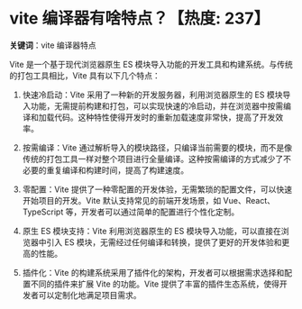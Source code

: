 # vite 编译器有啥特点？【热度: 237】

**关键词**：vite 编译器特点

Vite 是一个基于现代浏览器原生 ES 模块导入功能的开发工具和构建系统。与传统的打包工具相比，Vite 具有以下几个特点：

1. 快速冷启动：Vite 采用了一种新的开发服务器，利用浏览器原生的 ES 模块导入功能，无需提前构建和打包，可以实现快速的冷启动，并在浏览器中按需编译和加载代码。这种特性使得开发时的重新加载速度非常快，提高了开发效率。

2. 按需编译：Vite 通过解析导入的模块路径，只编译当前需要的模块，而不是像传统的打包工具一样对整个项目进行全量编译。这种按需编译的方式减少了不必要的重复编译和构建时间，提高了构建速度。

3. 零配置：Vite 提供了一种零配置的开发体验，无需繁琐的配置文件，可以快速开始项目的开发。Vite 默认支持常见的前端开发场景，如 Vue、React、TypeScript 等，开发者可以通过简单的配置进行个性化定制。

4. 原生 ES 模块支持：Vite 利用浏览器原生的 ES 模块导入功能，可以直接在浏览器中引入 ES 模块，无需经过任何编译和转换，提供了更好的开发体验和更高的性能。

5. 插件化：Vite 的构建系统采用了插件化的架构，开发者可以根据需求选择和配置不同的插件来扩展 Vite 的功能。Vite 提供了丰富的插件生态系统，使得开发者可以定制化地满足项目需求。